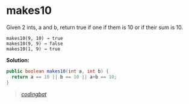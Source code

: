# makes10

Given 2 ints, a and b, return true if one if them is 10 or if their sum is 10.

```
makes10(9, 10) → true
makes10(9, 9) → false
makes10(1, 9) → true
```

**Solution:**

```java
public boolean makes10(int a, int b) {
  return a == 10 || b == 10 || a+b == 10;
}
```

> _[codingbat](http://codingbat.com/prob/p182873)_